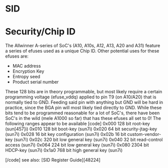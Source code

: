 # SID
# Security/Chip ID
The Allwinner A-series of SoC's (A10, A10s, A12, A13, A20 and A31) feature a series of efuses used as a unique Chip ID. Other potential uses for these efuses are: 
  * MAC address
  * Encryption Key
  * Entropy seed
  * Product serial number

These 128 bits are in theory programmable, but most likely require a certain programming voltage (efuse_vddq) applied to pin T9 (on A10/A20) that is normally tied to GND. Feeding said pin with anything but GND will be hard in practice, since the BGA pin will most likely tied directly to GND. 
While these bits tend to be programmed reasonable for a lot of SoC's, there have been SoC's in the wild (mele A1000 so far) that has these efuses all set to 0! 
The following ranges appear to be available 
[code] 
    0x000  128 bit root-key (sun[457]i)
    0x010  128 bit boot-key (sun7i)
    0x020   64 bit security-jtag-key (sun7i)
    0x028   16 bit key configuration (sun7i)
    0x02b   16 bit custom-vendor-key (sun7i)
    0x02c  320 bit low general key (sun7i)
    0x040   32 bit read-control access (sun7i)
    0x064  224 bit low general key (sun7i)
    0x080 2304 bit HDCP-key (sun7i)
    0x1a0  768 bit high general key (sun7i)
    
[/code]
see also: [SID Register Guide][48224]
